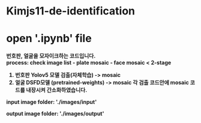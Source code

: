 # Kimjs11-de-identification

# open '.ipynb' file
<b/>

번호판, 얼굴을 모자이크하는 코드입니다.  
<b/>
process: check image list - plate mosaic - face mosaic
<
2-stage 
1) 번호판 Yolov5 모델 검출(자체학습) -> mosaic <b/>
2) 얼굴 DSFD모델 (pretrained-weights) -> mosaic  <b/>
각 검출 코드안에 mosaic 코드를 내장시켜 간소화하였습니다. <b/>

input image folder: './images/input' <b/>

output image folder: './images/output' <b/>
